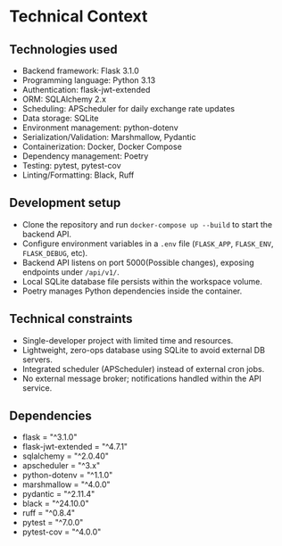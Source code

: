 # Technical Context

## Technologies used

- Backend framework: Flask 3.1.0
- Programming language: Python 3.13
- Authentication: flask-jwt-extended
- ORM: SQLAlchemy 2.x
- Scheduling: APScheduler for daily exchange rate updates
- Data storage: SQLite
- Environment management: python-dotenv
- Serialization/Validation: Marshmallow, Pydantic
- Containerization: Docker, Docker Compose
- Dependency management: Poetry
- Testing: pytest, pytest-cov
- Linting/Formatting: Black, Ruff

## Development setup

- Clone the repository and run `docker-compose up --build` to start the backend API.
- Configure environment variables in a `.env` file (`FLASK_APP`, `FLASK_ENV`, `FLASK_DEBUG`, etc).
- Backend API listens on port 5000(Possible changes), exposing endpoints under `/api/v1/`.
- Local SQLite database file persists within the workspace volume.
- Poetry manages Python dependencies inside the container.

## Technical constraints

- Single-developer project with limited time and resources.
- Lightweight, zero-ops database using SQLite to avoid external DB servers.
- Integrated scheduler (APScheduler) instead of external cron jobs.
- No external message broker; notifications handled within the API service.

## Dependencies

- flask = "^3.1.0"
- flask-jwt-extended = "^4.7.1"
- sqlalchemy = "^2.0.40"
- apscheduler = "^3.x"
- python-dotenv = "^1.1.0"
- marshmallow = "^4.0.0"
- pydantic = "^2.11.4"
- black = "^24.10.0"
- ruff = "^0.8.4"
- pytest = "^7.0.0"
- pytest-cov = "^4.0.0"